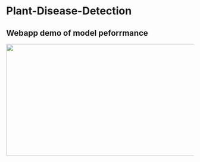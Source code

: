 # Plant-Disease-Detection

## Webapp demo of model peforrmance

[<img src="https://img.youtube.com/vi/y9rQaH4u32I/hqdefault.jpg" width="600" height="300"
/>](https://www.youtube.com/embed/y9rQaH4u32I)
